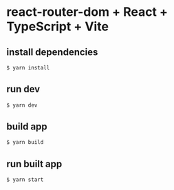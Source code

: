 # react-router-dom + React + TypeScript + Vite

## install dependencies

```bash
$ yarn install
```

## run dev

```bash
$ yarn dev
```

## build app

```bash
$ yarn build
```

## run built app

```bash
$ yarn start
```

